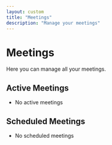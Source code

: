 ```yaml
---
layout: custom
title: "Meetings"
description: "Manage your meetings"
---
```


# Meetings

Here you can manage all your meetings.

## Active Meetings

- No active meetings

## Scheduled Meetings

- No scheduled meetings
